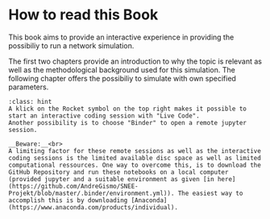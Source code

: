 # How to read this Book


This book aims to provide an interactive experience in providing the possibiliy to run a network simulation.

The first two chapters provide an introduction to why the topic is relevant as well as the methodological background used for this simulation. The following chapter offers the possibiliy to simulate with own specified parameters.

````{admonition} Hint
:class: hint
A klick on the Rocket symbol on the top right makes it possible to start an interactive coding session with "Live Code".
Another possibility is to choose "Binder" to open a remote jupyter session.

__Beware:__<br>
A limiting factor for these remote sessions as well as the interactive coding sessions is the limited available disc space as well as limited computational ressources. One way to overcome this, is to download the GitHub Repository and run these notebooks on a local computer (provided jupyter and a suitable environment as given [in here](https://github.com/AndreGismo/SNEE-Projekt/blob/master/.binder/environment.yml)). The easiest way to accomplish this is by downloading [Anaconda](https://www.anaconda.com/products/individual).
````
